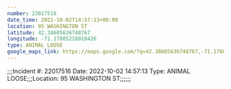 ```yaml
---
number: 22017516
date_time: 2022-10-02T14:57:13+00:00
location: 95 WASHINGTON ST
latitude: 42.38605636748767
longitude: -71.17085218018426
type: ANIMAL LOOSE
google_maps_link: https://maps.google.com/?q=42.38605636748767,-71.17085218018426
---
```


;;;Incident #: 22017516  Date: 2022-10-02 14:57:13   Type: ANIMAL LOOSE;;;Location: 95 WASHINGTON ST;;;;;;
